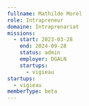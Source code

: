 ```yaml
---
fullname: Mathilde Morel
role: Intrapreneur
domaine: Intraprenariat
missions:
  - start: 2023-03-28
    end: 2024-09-28
    status: admin
    employer: DGALN
    startups:
      - vigieau
startups:
  - vigieau
memberType: beta
---
```

